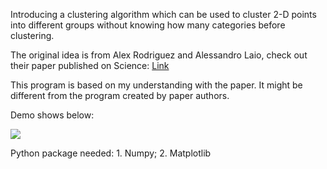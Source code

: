 Introducing a clustering algorithm which can be used to cluster 2-D points into different groups without knowing how many categories before clustering.

The original idea is from Alex Rodriguez and Alessandro Laio, check out their paper published on Science: <a href = 'http://science.sciencemag.org/content/sci/344/6191/1492.full.pdf'>Link</a>

This program is based on my understanding with the paper. It might be different from the program created by paper authors.


Demo shows below:

<a><img src="https://media.giphy.com/media/3osBL3PvUnTKdWe5Xi/giphy.gif"></a>

Python package needed: 1. Numpy; 2. Matplotlib
